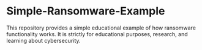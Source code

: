 # Simple-Ransomware-Example
This repository provides a simple educational example of how ransomware functionality works. It is strictly for educational purposes, research, and learning about cybersecurity.
